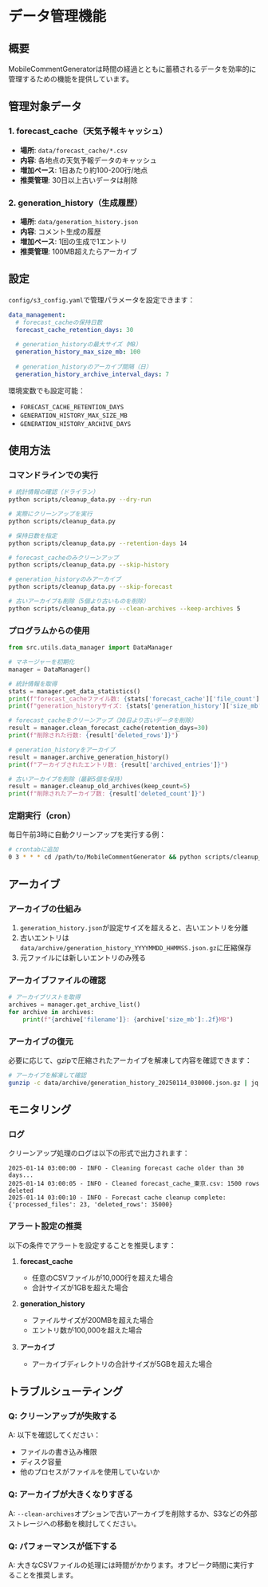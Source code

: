 # データ管理機能

## 概要

MobileCommentGeneratorは時間の経過とともに蓄積されるデータを効率的に管理するための機能を提供しています。

## 管理対象データ

### 1. forecast_cache（天気予報キャッシュ）
- **場所**: `data/forecast_cache/*.csv`
- **内容**: 各地点の天気予報データのキャッシュ
- **増加ペース**: 1日あたり約100-200行/地点
- **推奨管理**: 30日以上古いデータは削除

### 2. generation_history（生成履歴）
- **場所**: `data/generation_history.json`
- **内容**: コメント生成の履歴
- **増加ペース**: 1回の生成で1エントリ
- **推奨管理**: 100MB超えたらアーカイブ

## 設定

`config/s3_config.yaml`で管理パラメータを設定できます：

```yaml
data_management:
  # forecast_cacheの保持日数
  forecast_cache_retention_days: 30
  
  # generation_historyの最大サイズ（MB）
  generation_history_max_size_mb: 100
  
  # generation_historyのアーカイブ間隔（日）
  generation_history_archive_interval_days: 7
```

環境変数でも設定可能：
- `FORECAST_CACHE_RETENTION_DAYS`
- `GENERATION_HISTORY_MAX_SIZE_MB`
- `GENERATION_HISTORY_ARCHIVE_DAYS`

## 使用方法

### コマンドラインでの実行

```bash
# 統計情報の確認（ドライラン）
python scripts/cleanup_data.py --dry-run

# 実際にクリーンアップを実行
python scripts/cleanup_data.py

# 保持日数を指定
python scripts/cleanup_data.py --retention-days 14

# forecast_cacheのみクリーンアップ
python scripts/cleanup_data.py --skip-history

# generation_historyのみアーカイブ
python scripts/cleanup_data.py --skip-forecast

# 古いアーカイブも削除（5個より古いものを削除）
python scripts/cleanup_data.py --clean-archives --keep-archives 5
```

### プログラムからの使用

```python
from src.utils.data_manager import DataManager

# マネージャーを初期化
manager = DataManager()

# 統計情報を取得
stats = manager.get_data_statistics()
print(f"forecast_cacheファイル数: {stats['forecast_cache']['file_count']}")
print(f"generation_historyサイズ: {stats['generation_history']['size_mb']}MB")

# forecast_cacheをクリーンアップ（30日より古いデータを削除）
result = manager.clean_forecast_cache(retention_days=30)
print(f"削除された行数: {result['deleted_rows']}")

# generation_historyをアーカイブ
result = manager.archive_generation_history()
print(f"アーカイブされたエントリ数: {result['archived_entries']}")

# 古いアーカイブを削除（最新5個を保持）
result = manager.cleanup_old_archives(keep_count=5)
print(f"削除されたアーカイブ数: {result['deleted_count']}")
```

### 定期実行（cron）

毎日午前3時に自動クリーンアップを実行する例：

```bash
# crontabに追加
0 3 * * * cd /path/to/MobileCommentGenerator && python scripts/cleanup_data.py >> logs/cleanup.log 2>&1
```

## アーカイブ

### アーカイブの仕組み

1. `generation_history.json`が設定サイズを超えると、古いエントリを分離
2. 古いエントリは`data/archive/generation_history_YYYYMMDD_HHMMSS.json.gz`に圧縮保存
3. 元ファイルには新しいエントリのみ残る

### アーカイブファイルの確認

```python
# アーカイブリストを取得
archives = manager.get_archive_list()
for archive in archives:
    print(f"{archive['filename']}: {archive['size_mb']:.2f}MB")
```

### アーカイブの復元

必要に応じて、gzipで圧縮されたアーカイブを解凍して内容を確認できます：

```bash
# アーカイブを解凍して確認
gunzip -c data/archive/generation_history_20250114_030000.json.gz | jq '.[0:5]'
```

## モニタリング

### ログ

クリーンアップ処理のログは以下の形式で出力されます：

```
2025-01-14 03:00:00 - INFO - Cleaning forecast cache older than 30 days...
2025-01-14 03:00:05 - INFO - Cleaned forecast_cache_東京.csv: 1500 rows deleted
2025-01-14 03:00:10 - INFO - Forecast cache cleanup complete: {'processed_files': 23, 'deleted_rows': 35000}
```

### アラート設定の推奨

以下の条件でアラートを設定することを推奨します：

1. **forecast_cache**
   - 任意のCSVファイルが10,000行を超えた場合
   - 合計サイズが1GBを超えた場合

2. **generation_history**
   - ファイルサイズが200MBを超えた場合
   - エントリ数が100,000を超えた場合

3. **アーカイブ**
   - アーカイブディレクトリの合計サイズが5GBを超えた場合

## トラブルシューティング

### Q: クリーンアップが失敗する
A: 以下を確認してください：
- ファイルの書き込み権限
- ディスク容量
- 他のプロセスがファイルを使用していないか

### Q: アーカイブが大きくなりすぎる
A: `--clean-archives`オプションで古いアーカイブを削除するか、S3などの外部ストレージへの移動を検討してください。

### Q: パフォーマンスが低下する
A: 大きなCSVファイルの処理には時間がかかります。オフピーク時間に実行することを推奨します。